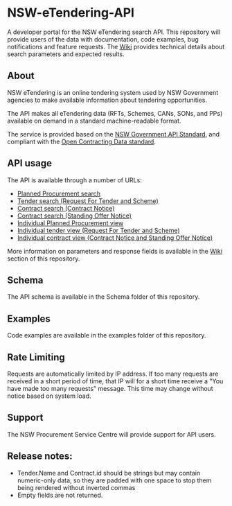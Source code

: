 # NSW-eTendering-API
A developer portal for the NSW eTendering search API.  This repository will provide users of the data with documentation, code examples, bug notifications and feature requests.  The [Wiki](https://github.com/NSW-eTendering/NSW-eTendering-API/wiki) provides technical details about search parameters and expected results.

## About
NSW eTendering is an online tendering system used by NSW Government agencies to make available information about tendering opportunities.

The API makes all eTendering data (RFTs, Schemes, CANs, SONs, and PPs) available on demand in a standard machine-readable format.

The service is provided based on the [NSW Government API Standard](https://www.finance.nsw.gov.au/ict/resources/api-standard), and compliant with the [Open Contracting Data standard](https://github.com/open-contracting/standard).  

## API usage
The API is available through a number of URLs:
- [Planned Procurement search](https://tenders.nsw.gov.au/?event=public.api.planning.search)
- [Tender search (Request For Tender and Scheme)](https://tenders.nsw.gov.au/?event=public.api.tender.search)
- [Contract search (Contract Notice)](https://tenders.nsw.gov.au/?event=public.api.contract.search&type=cnEvent)
- [Contract search (Standing Offer Notice)](https://tenders.nsw.gov.au/?event=public.api.standingoffer.search&type=sonEvent)
- [Individual Planned Procurement view](https://tenders.nsw.gov.au/?event=public.api.planning.view&PlannedProcurementUUID=6C713846-F502-9A2E-DAEAF329346BA226)
- [Individual tender view (Request For Tender and Scheme)](https://tenders.nsw.gov.au/?event=public.api.tender.view&RFTUUID=AB473223-0E1B-F452-69D9899F409F6FAE)
- [Individual contract view (Contract Notice and Standing Offer Notice)](https://tenders.nsw.gov.au/?event=public.api.contract.view&CNUUID=D3D64056-DDCE-933B-DA1E77914452D4B1)

More information on parameters and response fields is available in the [Wiki](https://github.com/NSW-eTendering/NSW-eTendering-API/wiki) section of this repository.

 
## Schema
The API schema is available in the Schema folder of this repository.

## Examples
Code examples are available in the examples folder of this repository.

## Rate Limiting
Requests are automatically limited by IP address.  If too many requests are received in a short period of time, that IP will for a short time receive a "You have made too many requests" message.  This time may change without notice based on system load.

## Support
The NSW Procurement Service Centre will provide support for API users.

## Release notes:
- Tender.Name and Contract.id should be strings but may contain numeric-only data, so they are padded with one space to stop them being rendered without inverted commas
- Empty fields are not returned.

